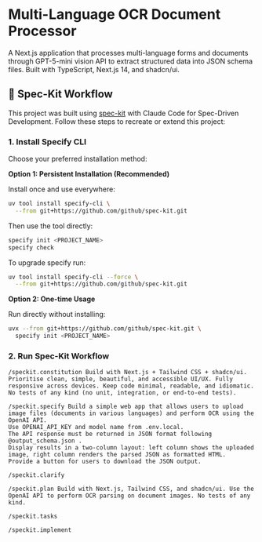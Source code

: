 # Multi-Language OCR Document Processor

A Next.js application that processes multi-language forms and documents through GPT-5-mini vision API to extract structured data into JSON schema files. Built with TypeScript, Next.js 14, and shadcn/ui.

## 🎯 Spec-Kit Workflow

This project was built using [spec-kit](https://github.com/github/spec-kit) with Claude Code for Spec-Driven Development. Follow these steps to recreate or extend this project:

### 1. Install Specify CLI

Choose your preferred installation method:

**Option 1: Persistent Installation (Recommended)**

Install once and use everywhere:

```bash
uv tool install specify-cli \
  --from git+https://github.com/github/spec-kit.git
```

Then use the tool directly:

```bash
specify init <PROJECT_NAME>
specify check
```

To upgrade specify run:

```bash
uv tool install specify-cli --force \
  --from git+https://github.com/github/spec-kit.git
```

**Option 2: One-time Usage**

Run directly without installing:

```bash
uvx --from git+https://github.com/github/spec-kit.git \
  specify init <PROJECT_NAME>
```

### 2. Run Spec-Kit Workflow

```
/speckit.constitution Build with Next.js + Tailwind CSS + shadcn/ui. Prioritise clean, simple, beautiful, and accessible UI/UX. Fully responsive across devices. Keep code minimal, readable, and idiomatic. No tests of any kind (no unit, integration, or end-to-end tests).

/speckit.specify Build a simple web app that allows users to upload image files (documents in various languages) and perform OCR using the OpenAI API.
Use OPENAI_API_KEY and model name from .env.local.
The API response must be returned in JSON format following @output_schema.json .
Display results in a two-column layout: left column shows the uploaded image, right column renders the parsed JSON as formatted HTML.
Provide a button for users to download the JSON output.

/speckit.clarify

/speckit.plan Build with Next.js, Tailwind CSS, and shadcn/ui. Use the OpenAI API to perform OCR parsing on document images. No tests of any kind.

/speckit.tasks

/speckit.implement
```
